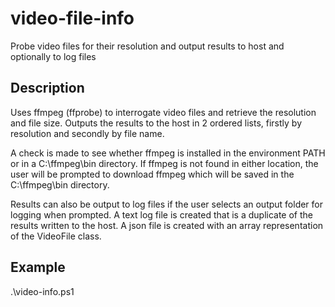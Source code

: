 # video-file-info
Probe video files for their resolution and output results to host and optionally to log files

## Description
Uses ffmpeg (ffprobe) to interrogate video files and retrieve the resolution and file size.
Outputs the results to the host in 2 ordered lists, firstly by resolution and secondly by file name.

A check is made to see whether ffmpeg is installed in the environment PATH or in a C:\ffmpeg\bin directory.
If ffmpeg is not found in either location, the user will be prompted to download ffmpeg which will be saved in the 
C:\ffmpeg\bin directory.

Results can also be output to log files if the user selects an output folder for logging when prompted.
A text log file is created that is a duplicate of the results written to the host.
A json file is created with an array representation of the VideoFile class.

## Example
.\video-info.ps1
